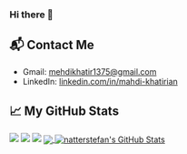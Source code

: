 ### Hi there 👋

<!--
**mahdikhatirian1996/mahdikhatirian1996** is a ✨ _special_ ✨ repository because its `README.md` (this file) appears on your GitHub profile.

Here are some ideas to get you started:

- 🔭 I’m currently working on ...
- 🌱 I’m currently learning ...
- 👯 I’m looking to collaborate on ...
- 🤔 I’m looking for help with ...
- 💬 Ask me about ...
- 📫 How to reach me: ...
- 😄 Pronouns: ...
- ⚡ Fun fact: ...
--> 


## 📬 Contact Me

- Gmail: mehdikhatir1375@gmail.com
- LinkedIn: [linkedin.com/in/mahdi-khatirian](https://www.linkedin.com/in/mahdi-khatirian)


## &#x1f4c8; My GitHub Stats

<img src = "https://komarev.com/ghpvc/?username=mahdikhatirian1996&color=blue&style=flat-square">
<img src="https://github-readme-stats.vercel.app/api/top-langs/?username=mahdikhatirian1996&title_color=ffffff&text_color=c9cacc&icon_color=2bbc8a&bg_color=1d1f21"/>
<img src = "https://github-readme-stats.vercel.app/api?username=anuraghazra&theme=prussian&show_icons=true">

<a href="https://github.com/natterstefan/mahdikhatirian1996">
  <img align="center" src="https://github-readme-stats.vercel.app/api/top-langs/?username=mahdikhatirian1996&hide=java,html&title_color=ffffff&text_color=c9cacc&icon_color=2bbc8a&bg_color=1d1f21" />
</a>

<a href="https://github.com/natterstefan/mahdikhatirian1996">
  <img align="center" src="https://github-readme-stats.vercel.app/api?username=mahdikhatirian1996&show_icons=true&line_height=27&count_private=true&title_color=ffffff&text_color=c9cacc&icon_color=2bbc8a&bg_color=1d1f21" alt="natterstefan's GitHub Stats" />
</a>
